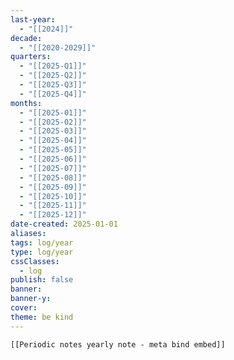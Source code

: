 ```yaml
---
last-year:
  - "[[2024]]"
decade:
  - "[[2020-2029]]"
quarters:
  - "[[2025-Q1]]"
  - "[[2025-Q2]]"
  - "[[2025-Q3]]"
  - "[[2025-Q4]]"
months:
  - "[[2025-01]]"
  - "[[2025-02]]"
  - "[[2025-03]]"
  - "[[2025-04]]"
  - "[[2025-05]]"
  - "[[2025-06]]"
  - "[[2025-07]]"
  - "[[2025-08]]"
  - "[[2025-09]]"
  - "[[2025-10]]"
  - "[[2025-11]]"
  - "[[2025-12]]"
date-created: 2025-01-01
aliases: 
tags: log/year
type: log/year
cssClasses:
  - log
publish: false
banner: 
banner-y: 
cover: 
theme: be kind
---
```



```meta-bind-embed
[[Periodic notes yearly note - meta bind embed]]
```
